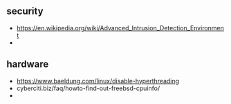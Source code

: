 ## security 
- https://en.wikipedia.org/wiki/Advanced_Intrusion_Detection_Environment
- 

## hardware
- https://www.baeldung.com/linux/disable-hyperthreading 
- cyberciti.biz/faq/howto-find-out-freebsd-cpuinfo/
- 
